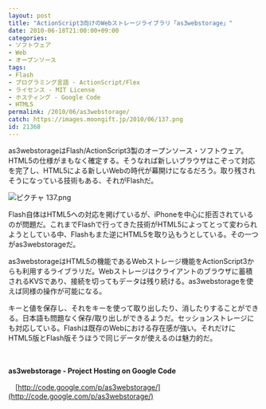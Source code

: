 ```yaml
---
layout: post
title: "ActionScript3向けのWebストレージライブラリ「as3webstorage」"
date: 2010-06-18T21:00:00+09:00
categories:
- ソフトウェア
- Web
- オープンソース
tags: 
- Flash
- プログラミング言語 - ActionScript/Flex
- ライセンス - MIT License
- ホスティング - Google Code
- HTML5
permalink: /2010/06/as3webstorage/
catch: https://images.moongift.jp/2010/06/137.png
id: 21368
---
```

as3webstorageはFlash/ActionScript3製のオープンソース・ソフトウェア。HTML5の仕様がまもなく確定する。そうなれば新しいブラウザはこぞって対応を完了し、HTML5による新しいWebの時代が幕開けになるだろう。取り残されそうになっている技術もある、それがFlashだ。

  

![ピクチャ 137.png](https://images.moongift.jp/2010/06/137.png)

  

Flash自体はHTML5への対応を掲げているが、iPhoneを中心に拒否されているのが問題だ。これまでFlashで行ってきた技術がHTML5によってとって変わられようとしている中、Flashもまた逆にHTML5を取り込もうとしている。その一つがas3webstorageだ。

  
<!--more-->

as3webstorageはHTML5の機能であるWebストレージ機能をActionScript3からも利用するライブラリだ。Webストレージはクライアントのブラウザに蓄積されるKVSであり、接続を切ってもデータは残り続ける。as3webstorageを使えば同様の操作が可能になる。

  

キーと値を保存し、それをキーを使って取り出したり、消したりすることができる。日本語も問題なく保存/取り出しができるようだ。セッションストレージにも対応している。Flashは既存のWebにおける存在感が強い。それだけにHTML5版とFlash版そうほうで同じデータが使えるのは魅力的だ。

  

　

  

**as3webstorage - Project Hosting on Google Code**  
  
　[http://code.google.com/p/as3webstorage/](http://code.google.com/p/as3webstorage/)

  
